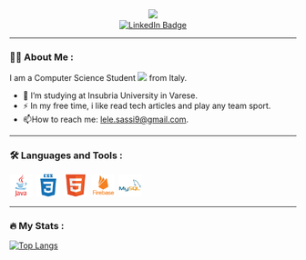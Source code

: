 
<div id="header" align="center">
  <img src="https://media.giphy.com/media/v1.Y2lkPTc5MGI3NjExZWE5YTg5ZWU4ODdmODgyMWQzMzQyZWMxYzc5ZTZmMzg3Y2VmOWVhYyZjdD1z/M9gbBd9nbDrOTu1Mqx/giphy.gif" width="100"/>
</div>

<div id="badges" align= "center">
  <a href="https://www.linkedin.com/in/gabrielesassi1312/">
    <img src="https://img.shields.io/badge/LinkedIn-blue?style=for-the-badge&logo=linkedin&logoColor=white" alt="LinkedIn Badge"/>
  </a>
</div>

---

### :man_technologist: About Me :
I am a Computer Science Student <img src="https://media.giphy.com/media/WUlplcMpOCEmTGBtBW/giphy.gif" width="30"> from Italy.
- :telescope: I’m studying at Insubria University in Varese.
- :zap: In my free time, i like read tech articles and play any team sport.
- :mailbox:How to reach me: [lele.sassi9@gmail.com](mailto:lele.sassi9@gmail.com).

---

### :hammer_and_wrench: Languages and Tools :
<div>
  <img src="https://github.com/devicons/devicon/blob/master/icons/java/java-original-wordmark.svg" title="Java" alt="Java" width="40" height="40"/>&nbsp;
  <img src="https://github.com/devicons/devicon/blob/master/icons/css3/css3-plain-wordmark.svg"  title="CSS3" alt="CSS" width="40" height="40"/>&nbsp;
  <img src="https://github.com/devicons/devicon/blob/master/icons/html5/html5-original.svg" title="HTML5" alt="HTML" width="40" height="40"/>&nbsp;
  <img src="https://github.com/devicons/devicon/blob/master/icons/firebase/firebase-plain-wordmark.svg" title="Firebase" alt="Firebase" width="40" height="40"/>&nbsp;
  <img src="https://github.com/devicons/devicon/blob/master/icons/mysql/mysql-original-wordmark.svg" title="MySQL"  alt="MySQL" width="40" height="40"/>&nbsp;
</div>

---

### :fire: My Stats :
[![Top Langs](https://github-readme-stats.vercel.app/api/top-langs/?username=Gabriele1312&layout=compact&theme=vision-friendly-dark)](https://github.com/anuraghazra/github-readme-stats)
